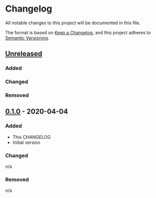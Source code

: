 # Changelog

All notable changes to this project will be documented in this file.

The format is based on [Keep a Changelog](https://keepachangelog.com/en/1.0.0/),
and this project adheres to [Semantic Versioning](https://semver.org/spec/v2.0.0.html).

## [Unreleased]

### Added
### Changed
### Removed

## [0.1.0] - 2020-04-04

### Added

- This CHANGELOG
- Initial version

### Changed

n/a

### Removed

n/a

[Unreleased]: https://gitlab.com/guardianproject-ops/terraform-aws-ssm-param-store-iam/compare/0.1.0...HEAD
[0.1.0]: https://gitlab.com/guardianproject-ops/terraform-aws-ssm-param-store-iam/tag/0.1.0

